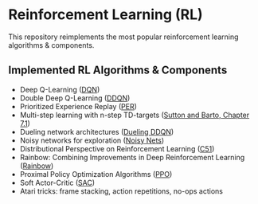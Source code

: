 # Reinforcement Learning (RL)

This repository reimplements the most popular reinforcement learning algorithms & components.

## Implemented RL Algorithms & Components

- Deep Q-Learning ([DQN](https://arxiv.org/pdf/1312.5602v1.pdf))
- Double Deep Q-Learning ([DDQN](https://arxiv.org/pdf/1509.06461v3.pdf))
- Prioritized Experience Replay ([PER](https://arxiv.org/pdf/1511.05952v4.pdf))
- Multi-step learning with n-step TD-targets ([Sutton and Barto, Chapter 7.1](https://web.stanford.edu/class/psych209/Readings/SuttonBartoIPRLBook2ndEd.pdf))
- Dueling network architectures ([Dueling DDQN](https://arxiv.org/pdf/1511.06581v3.pdf))
- Noisy networks for exploration ([Noisy Nets](https://arxiv.org/pdf/1706.10295v3.pdf))
- Distributional Perspective on Reinforcement Learning ([C51](http://proceedings.mlr.press/v70/bellemare17a/bellemare17a.pdf))
- Rainbow: Combining Improvements in Deep Reinforcement Learning ([Rainbow](https://arxiv.org/pdf/1710.02298v1.pdf))
- Proximal Policy Optimization Algorithms ([PPO](https://arxiv.org/pdf/1707.06347v2.pdf))
- Soft Actor-Critic ([SAC](https://arxiv.org/pdf/1801.01290.pdf))
- Atari tricks: frame stacking, action repetitions, no-ops actions
